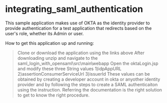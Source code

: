 # integrating_saml_authentication

This sample application makes use of OKTA as the identity provider to provide authentication for a test application that redirects based on the user's role, whether its Admin or user.

How to get this application up and running:

> Clone or download the application using the links above
> After downloading unzip and navigate to the saml_login_with_opensaml\src\main\webapp 
> Open the oktaLogin.jsp and modify these three String values
		1)idpAppURL
		2)assertionConsumerServiceUrl
		3)issuerId
> These values can be obtained by creating a developer account in okta or anyother identity provider and by following the steps to create a SAML authenticaiton using the instruction.
Referring the documentation is the right solution to get to know the right procedure.



		